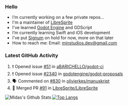 ### Hello

- I’m currently working on a few private repos...
- I'm a maintainer of [LibreSprite](https://github.com/LibreSprite/LibreSprite)
- I've learned [Godot Engine](https://godotengine.org/) and GDScript
- I’m currently learning Swift and iOS development
- I've put [Signum](https://github.com/MintStudios/Signum) on hold for now, more on that later
- How to reach me: Email: minstudios.dev@gmail.com

### Latest GitHub Activity
<!--START_SECTION:activity-->

1. ❗️ Opened issue [#51](https://github.com/aBARICHELLO/godot-ci/issues/51) in [aBARICHELLO/godot-ci](https://github.com/aBARICHELLO/godot-ci)
2. ❗️ Opened issue [#2340](https://github.com/godotengine/godot-proposals/issues/2340) in [godotengine/godot-proposals](https://github.com/godotengine/godot-proposals)
3. 🗣 Commented on [#830](https://github.com/olivierkes/manuskript/issues/830) in [olivierkes/manuskript](https://github.com/olivierkes/manuskript)
4. 🎉 Merged PR [#91](https://github.com/LibreSprite/LibreSprite/pull/91) in [LibreSprite/LibreSprite](https://github.com/LibreSprite/LibreSprite)
<!--END_SECTION:activity-->

<img align="left" alt="Midas's Github Stats" src="https://github-readme-stats.vercel.app/api?username=MintStudios&show_icons=true&hide_border=true&count_private=true&theme=radical" />

[![Top Langs](https://github-readme-stats.vercel.app/api/top-langs/?username=MintStudios&hide_border=true&count_private=true&theme=radical)](https://github.com/anuraghazra/github-readme-stats)
